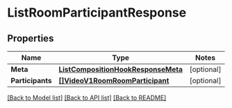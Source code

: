 # ListRoomParticipantResponse

## Properties
Name | Type | Notes
------------ | ------------- | -------------
**Meta** | [**ListCompositionHookResponseMeta**](ListCompositionHookResponse_meta.md) | [optional] 
**Participants** | [**[]VideoV1RoomRoomParticipant**](video.v1.room.room_participant.md) | [optional] 

[[Back to Model list]](../README.md#documentation-for-models) [[Back to API list]](../README.md#documentation-for-api-endpoints) [[Back to README]](../README.md)



